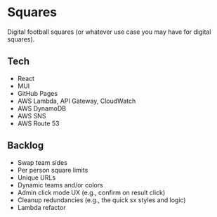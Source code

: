 # Squares

Digital football squares (or whatever use case you may have for digital squares).

## Tech

- React
- MUI
- GitHub Pages
- AWS Lambda, API Gateway, CloudWatch
- AWS DynamoDB
- AWS SNS
- AWS Route 53

## Backlog

- Swap team sides
- Per person square limits
- Unique URLs
- Dynamic teams and/or colors
- Admin click mode UX (e.g., confirm on result click)
- Cleanup redundancies (e.g., the quick sx styles and logic)
- Lambda refactor
